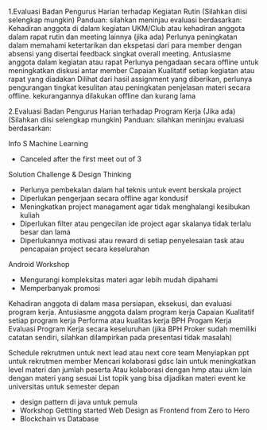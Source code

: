 

1.Evaluasi Badan Pengurus Harian terhadap Kegiatan Rutin
(Silahkan diisi selengkap mungkin)
Panduan: silahkan meninjau evaluasi berdasarkan:
Kehadiran anggota di dalam kegiatan UKM/Club atau kehadiran anggota dalam rapat rutin dan meeting lainnya (jika ada)
	Perlunya peningkatan dalam memahami ketertarikan dan ekspetasi dari para member dengan absensi yang disertai feedback singkat overall meeting.
Antusiasme anggota dalam kegiatan atau rapat
	 Perlunya pengadaan secara offline untuk meningkatkan diskusi antar member
Capaian Kualitatif setiap kegiatan atau rapat yang diadakan
	Dilihat dari hasil assignment yang diberikan, perlunya pengurangan tingkat kesulitan atau peningkatan penjelasan materi secara offline.
kekurangannya dilakukan offline dan kurang lama

2.Evaluasi Badan Pengurus Harian terhadap Program Kerja (Jika ada)
(Silahkan diisi selengkap mungkin)
Panduan: silahkan meninjau evaluasi berdasarkan:

Info S
Machine Learning
- Canceled after the first meet out of 3

Solution Challenge & Design Thinking
- Perlunya pembekalan dalam hal teknis untuk event berskala project
- Diperlukan pengerjaan secara offline agar kondusif
- Meningkatkan project managament agar tidak menghalangi kesibukan kuliah
- Diperlukan filter atau pengecilan ide project agar skalanya tidak terlalu besar dan lama
- Diperlukannya motivasi atau reward di setiap penyelesaian task atau pencapaian project secara keselurahan

Android Workshop
- Mengurangi kompleksitas materi agar lebih mudah dipahami
- Memperbanyak promosi

Kehadiran anggota di dalam masa persiapan, eksekusi, dan evaluasi program kerja.
Antusiasme anggota dalam program kerja
Capaian Kualitatif setiap program kerja
Performa atau kualitas kerja BPH Progam Kerja
Evaluasi Program Kerja secara keseluruhan (jika BPH Proker sudah memiliki catatan sendiri, silahkan dilampirkan pada presentasi tidak masalah)

Schedule rekrutmen untuk next lead atau next core team
Menyiapkan ppt untuk rekrutmen member
Mencari kolaborasi gdsc lain untuk meningkatkan level materi dan jumlah peserta
Atau kolaborasi dengan hmp atau ukm lain dengan materi yang sesuai
List topik yang bisa dijadikan materi event ke universitas untuk semester depan
- design pattern di java untuk pemula
- Workshop Gettting started Web Design as Frontend from Zero to Hero
- Blockchain vs Database